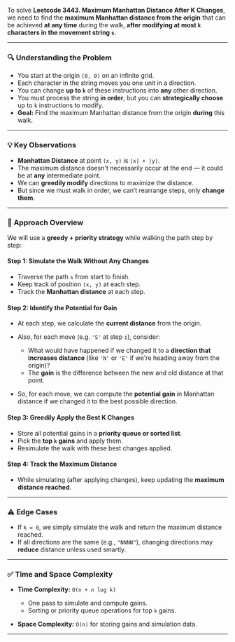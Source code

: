 To solve **Leetcode 3443. Maximum Manhattan Distance After K Changes**, we need to find the **maximum Manhattan distance from the origin** that can be achieved **at any time** during the walk, **after modifying at most `k` characters in the movement string `s`**.

---

### 🔍 **Understanding the Problem**

* You start at the origin `(0, 0)` on an infinite grid.
* Each character in the string moves you one unit in a direction.
* You can change **up to `k`** of these instructions into **any** other direction.
* You must process the string **in order**, but you can **strategically choose** up to `k` instructions to modify.
* **Goal:** Find the maximum Manhattan distance from the origin **during** this walk.

---

### 💡 **Key Observations**

* **Manhattan Distance** at point `(x, y)` is `|x| + |y|`.
* The maximum distance doesn't necessarily occur at the end — it could be at **any** intermediate point.
* We can **greedily modify** directions to maximize the distance.
* But since we must walk in order, we can’t rearrange steps, only **change them**.

---

### 🧠 **Approach Overview**

We will use a **greedy + priority strategy** while walking the path step by step:

#### Step 1: Simulate the Walk Without Any Changes

* Traverse the path `s` from start to finish.
* Keep track of position `(x, y)` at each step.
* Track the **Manhattan distance** at each step.

#### Step 2: Identify the Potential for Gain

* At each step, we calculate the **current distance** from the origin.
* Also, for each move (e.g. `'S'` at step `i`), consider:

  * What would have happened if we changed it to a **direction that increases distance** (like `'N'` or `'E'` if we're heading away from the origin)?
  * The **gain** is the difference between the new and old distance at that point.
* So, for each move, we can compute the **potential gain** in Manhattan distance if we changed it to the best possible direction.

#### Step 3: Greedily Apply the Best K Changes

* Store all potential gains in a **priority queue or sorted list**.
* Pick the **top `k` gains** and apply them.
* Resimulate the walk with these best changes applied.

#### Step 4: Track the Maximum Distance

* While simulating (after applying changes), keep updating the **maximum distance reached**.

---

### ⚠️ Edge Cases

* If `k = 0`, we simply simulate the walk and return the maximum distance reached.
* If all directions are the same (e.g., `"NNNN"`), changing directions may **reduce** distance unless used smartly.

---

### ✅ Time and Space Complexity

* **Time Complexity:** `O(n + n log k)`

  * One pass to simulate and compute gains.
  * Sorting or priority queue operations for top `k` gains.
* **Space Complexity:** `O(n)` for storing gains and simulation data.

---
